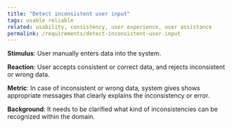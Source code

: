 ```yaml
---
title: "Detect inconsistent user input"
tags: usable reliable
related: usability, consistency, user experience, user assistance
permalink: /requirements/detect-inconsistent-user-input
---
```


<div class="quality-requirement" markdown="1">


**Stimulus**: User manually enters data into the system.

**Reaction**: User accepts consistent or correct data, and rejects inconsistent or wrong data. 

**Metric**: In case of inconsistent or wrong data, system gives shows appropriate messages that clearly explains the inconsistency or error.

**Background**: It needs to be clarified what kind of inconsistencies can be recognized within the domain.

</div>




